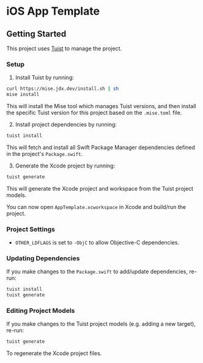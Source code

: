 # iOS App Template

## Getting Started

This project uses [Tuist](https://tuist.dev/) to manage the project.

### Setup

1. Install Tuist by running:

```sh
curl https://mise.jdx.dev/install.sh | sh
mise install
```

This will install the Mise tool which manages Tuist versions, and then install
the specific Tuist version for this project based on the `.mise.toml` file.

2. Install project dependencies by running:

```sh
tuist install
```

This will fetch and install all Swift Package Manager dependencies defined in
the project's `Package.swift`.

3. Generate the Xcode project by running:

```sh
tuist generate
```

This will generate the Xcode project and workspace from the Tuist project models.

You can now open `AppTemplate.xcworkspace` in Xcode and build/run the project.

### Project Settings

- `OTHER_LDFLAGS` is set to `-ObjC` to allow Objective-C dependencies.

### Updating Dependencies

If you make changes to the `Package.swift` to add/update dependencies, re-run:

```sh
tuist install
tuist generate
```

### Editing Project Models

If you make changes to the Tuist project models (e.g. adding a new target), re-run:

```sh
tuist generate
```

To regenerate the Xcode project files.
